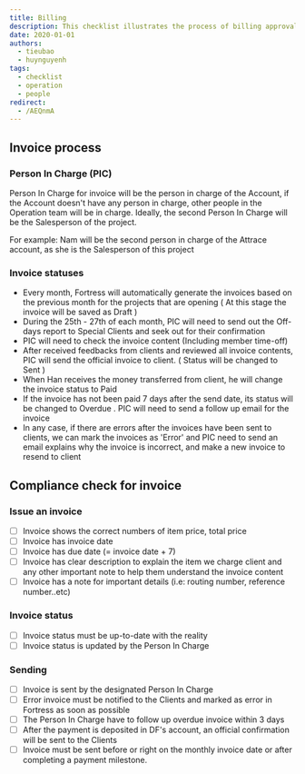 ```yaml
---
title: Billing
description: This checklist illustrates the process of billing approval.
date: 2020-01-01
authors:
  - tieubao
  - huynguyenh
tags:
  - checklist
  - operation
  - people
redirect:
  - /AEQnmA
---
```


## Invoice process

### Person In Charge (PIC)

Person In Charge for invoice will be the person in charge of the Account, if the Account doesn't have any person in charge, other people in the Operation team will be in charge. Ideally, the second Person In Charge will be the Salesperson of the project.

For example: Nam will be the second person in charge of the Attrace account, as she is the Salesperson of this project

### Invoice statuses

- Every month, Fortress will automatically generate the invoices based on the previous month for the projects that are opening ( At this stage the invoice will be saved as Draft )
- During the 25th - 27th of each month, PIC will need to send out the Off-days report to Special Clients and seek out for their confirmation
- PIC will need to check the invoice content (Including member time-off)
- After received feedbacks from clients and reviewed all invoice contents, PIC will send the official invoice to client. ( Status will be changed to Sent )
- When Han receives the money transferred from client, he will change the invoice status to Paid
- If the invoice has not been paid 7 days after the send date, its status will be changed to Overdue . PIC will need to send a follow up email for the invoice
- In any case, if there are errors after the invoices have been sent to clients, we can mark the invoices as 'Error' and PIC need to send an email explains why the invoice is incorrect, and make a new invoice to resend to client

## Compliance check for invoice

### Issue an invoice

- [ ] Invoice shows the correct numbers of item price, total price
- [ ] Invoice has invoice date
- [ ] Invoice has due date (= invoice date + 7)
- [ ] Invoice has clear description to explain the item we charge client and any other important note to help them understand the invoice content
- [ ] Invoice has a note for important details (i.e: routing number, reference number..etc)

### Invoice status

- [ ] Invoice status must be up-to-date with the reality
- [ ] Invoice status is updated by the Person In Charge

### Sending

- [ ] Invoice is sent by the designated Person In Charge
- [ ] Error invoice must be notified to the Clients and marked as error in Fortress as soon as possible
- [ ] The Person In Charge have to follow up overdue invoice within 3 days
- [ ] After the payment is deposited in DF's account, an official confirmation will be sent to the Clients
- [ ] Invoice must be sent before or right on the monthly invoice date or after completing a payment milestone.

